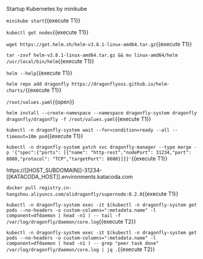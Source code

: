 
Startup Kubernetes by minikube

`minikube start`{{execute T1}}

`kubectl get nodes`{{execute T1}}

`wget https://get.helm.sh/helm-v3.8.1-linux-amd64.tar.gz`{{execute T1}}

`tar -zxvf helm-v3.8.1-linux-amd64.tar.gz && mv linux-amd64/helm /usr/local/bin/helm`{{execute T1}}

`helm --help`{{execute T1}}

`helm repo add dragonfly https://dragonflyoss.github.io/helm-charts/`{{execute T1}}

`/root/values.yaml`{{open}}

`helm install --create-namespace --namespace dragonfly-system dragonfly dragonfly/dragonfly -f /root/values.yaml`{{execute T1}}

`kubectl -n dragonfly-system wait --for=condition=ready --all --timeout=10m pod`{{execute T1}}

`kubectl -n dragonfly-system patch svc dragonfly-manager --type merge -p '{"spec":{"ports": [{"name": "http-rest","nodePort": 31234,"port": 8080,"protocol": "TCP","targetPort": 8080}]}}'`{{execute T1}}

https://[[HOST_SUBDOMAIN]]-31234-[[KATACODA_HOST]].environments.katacoda.com

`docker pull registry.cn-hangzhou.aliyuncs.com/alidragonfly/supernode:0.2.0`{{execute T1}}

`kubectl -n dragonfly-system exec -it $(kubectl -n dragonfly-system get pods --no-headers -o custom-columns=":metadata.name" -l component=dfdaemon | head -n1 ) -- tail -f /var/log/dragonfly/daemon/core.log`{{execute T2}}

`kubectl -n dragonfly-system exec -it $(kubectl -n dragonfly-system get pods --no-headers -o custom-columns=":metadata.name" -l component=dfdaemon | head -n1 ) -- grep "peer task done" /var/log/dragonfly/daemon/core.log | jq .`{{execute T2}}